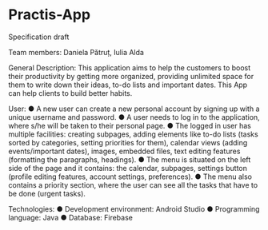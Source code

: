 # Practis-App

Specification draft


Team members: Daniela Pătruț, Iulia Alda

General Description: 
This application aims to help the customers to boost their productivity by getting more organized, providing unlimited space for them to write down their ideas, to-do lists and important dates. This App can help clients to build better habits.

User:
●	A new user can create a new personal account by signing up with a unique username and password.
●	A user needs to log in to the application, where s/he will be taken to their personal page. 
●	The logged in user has multiple facilities: creating subpages, adding elements like to-do lists (tasks sorted by categories, setting priorities for them), calendar views (adding events/important dates), images, embedded files, text editing features (formatting the paragraphs, headings).
●	The menu is situated on the left side of the page and it contains: the calendar, subpages, settings button (profile editing features, account settings, preferences).
●	The menu also contains a priority section, where the user can see all the tasks that have to be done (urgent tasks).
 
Technologies: 
●	Development environment: Android Studio
●	Programming language: Java 
●	Database: Firebase


